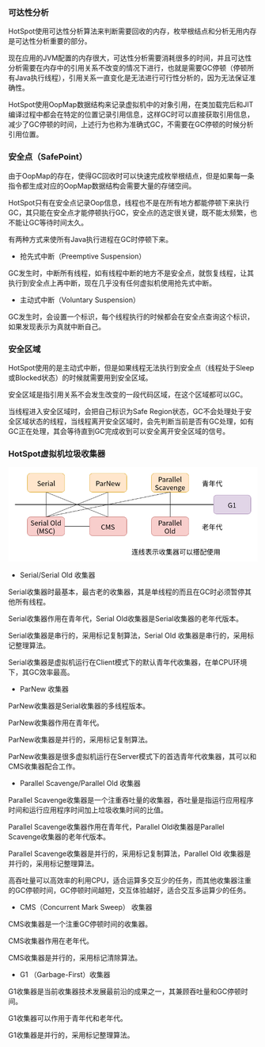 ### 可达性分析

HotSpot使用可达性分析算法来判断需要回收的内存，枚举根结点和分析无用内存是可达性分析重要的部分。

现在应用的JVM配置的内存很大，可达性分析需要消耗很多的时间，并且可达性分析需要在内存中的引用关系不改变的情况下进行，也就是需要GC停顿（停顿所有Java执行线程），引用关系一直变化是无法进行可行性分析的，因为无法保证准确性。

HotSpot使用OopMap数据结构来记录虚拟机中的对象引用，在类加载完后和JIT编译过程中都会在特定的位置记录引用信息，这样GC时可以直接获取引用信息，减少了GC停顿的时间，上述行为也称为准确式GC，不需要在GC停顿的时候分析引用位置。

### 安全点（SafePoint）

由于OopMap的存在，使得GC回收时可以快速完成枚举根结点，但是如果每一条指令都生成对应的OopMap数据结构会需要大量的存储空间。

HotSpot只有在安全点记录Oop信息，线程也不是在所有地方都能停顿下来执行GC，其只能在安全点才能停顿执行GC，安全点的选定很关键，既不能太频繁，也不能让GC等待时间太久。

有两种方式来使所有Java执行进程在GC时停顿下来。

* 抢先式中断（Preemptive Suspension）

GC发生时，中断所有线程，如有线程中断的地方不是安全点，就恢复线程，让其执行到安全点上再中断，现在几乎没有任何虚拟机使用抢先式中断。

* 主动式中断（Voluntary Suspension）

GC发生时，会设置一个标识，每个线程执行的时候都会在安全点查询这个标识，如果发现表示为真就中断自己。

### 安全区域

HotSpot使用的是主动式中断，但是如果线程无法执行到安全点（线程处于Sleep或Blocked状态）的时候就需要用到安全区域。

安全区域是指引用关系不会发生改变的一段代码区域，在这个区域都可以GC。

当线程进入安全区域时，会把自己标识为Safe Region状态，GC不会处理处于安全区域状态的线程，当线程离开安全区域时，会先判断当前是否有GC处理，如有GC正在处理，其会等待直到GC完成收到可以安全离开安全区域的信号。

### HotSpot虚拟机垃圾收集器

<img src="./Java/JVM/image/HotSpot虚拟机垃圾收集器.png" alt="HotSpot虚拟机垃圾收集器"/>

* Serial/Serial Old 收集器

Serial收集器时最基本，最古老的收集器，其是单线程的而且在GC时必须暂停其他所有线程。

Serial收集器作用在青年代，Serial Old收集器是Serial收集器的老年代版本。

Serial收集器是串行的，采用标记复制算法，Serial Old 收集器是串行的，采用标记整理算法。

Serial收集器是虚拟机运行在Client模式下的默认青年代收集器，在单CPU环境下，其GC效率最高。

* ParNew 收集器

ParNew收集器是Serial收集器的多线程版本。

ParNew收集器作用在青年代。

ParNew收集器是并行的，采用标记复制算法。

ParNew收集器是很多虚拟机运行在Server模式下的首选青年代收集器，其可以和CMS收集器配合工作。

* Parallel Scavenge/Parallel Old 收集器

Parallel Scavenge收集器是一个注重吞吐量的收集器，吞吐量是指运行应用程序时间和运行应用程序时间加上垃圾收集时间的比值。

Parallel Scavenge收集器作用在青年代，Parallel Old收集器是Parallel Scavenge收集器的老年代版本。

Parallel Scavenge收集器是并行的，采用标记复制算法，Parallel Old 收集器是并行的，采用标记整理算法。

高吞吐量可以高效率的利用CPU，适合运算多交互少的任务，而其他收集器注重的GC停顿时间，GC停顿时间越短，交互体验越好，适合交互多运算少的任务。

* CMS（Concurrent Mark Sweep） 收集器

CMS收集器是一个注重GC停顿时间的收集器。

CMS收集器作用在老年代。

CMS收集器是并行的，采用标记清除算法。

* G1 （Garbage-First）收集器

G1收集器是当前收集器技术发展最前沿的成果之一，其兼顾吞吐量和GC停顿时间。

G1收集器可以作用于青年代和老年代。

G1收集器是并行的，采用标记整理算法。